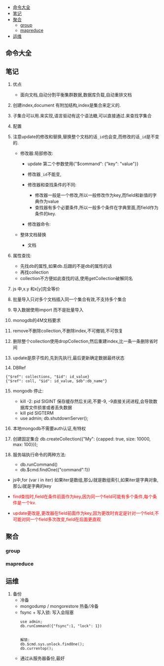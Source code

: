 
<!-- vim-markdown-toc GFM -->

* [命令大全](#命令大全)
* [笔记](#笔记)
* [聚合](#聚合)
	* [group](#group)
	* [mapreduce](#mapreduce)
* [运维](#运维)

<!-- vim-markdown-toc -->
## 命令大全
## 笔记
1. 优点
	- 面向文档,自动分割平衡集群数据,数据库负载,自动重排文档

2. 创建index,document 有附加结构,index是集合来定义的.

3. 子集合可以用.来实现,语言驱动有这个语法糖,可以直接通过.来查找字集合

4. 配置
	
5. 注意update的修改和替换,替换整个文档的话`_id`也会变,而修改的话`_id`是不变的.
	- 修改器:局部修改:
		- update 第二个参数使用{"$command": {"key": "value"}}
		- 修改器`_id`不能变,
		- 修改器和查找条件的不同:
			- 修改器一般是一个修改,所以一般修改作为key,而field和新值的字典作为value
			- 查找器有多个必要条件,所以一般多个条件在字典里面,而field作为条件的key.

		- 修改器命令:

	- 整体文档替换
		- 文档

6. 属性查找:
	- 先找db的属性,如果db.后跟的不是db的属性的话
	- 再找collection
	- collection不方便如此查找的话,使用getCollection破解同名

7. js 中,x.y 和x[y]完全等价
8. 批量导入只对多个文档插入同一个集合有效,不支持多个集合
9. 导入数据使用import 而不是批量导入
10. monogdb的4M文档要求
11. remove不删除collection,不删除index,不可撤销,不可恢复
12. 删除整个collection使用dropCollection,然后重建index,比一条一条删除省时间
13. update是原子性的,先到先执行,最后更新确定数据最终状态
14. DBRef
```
{"$ref": collections, "$id": id_value}
{"$ref": coll, "$id": id_value, $db":db_name"} 
```
15. mongodb 停止:
	- kill -2: pid SIGINT 保存缓存然后关闭,不要-9, -9直接关闭进程,会导致数据库文件损害或者丢失数据
	- kill pid SIGTERM
	- use admin; db.shutdownServer();

16. 本地mongodb不需要auth认证,有特权

17. 创建固定集合 
	db.createCollection({"My": {capped: true, size: 10000, max: 100}});
18. 服务端执行命令的两种方法:
	- db.runCommand()
	- db.$cmd.findOne({"command":1})
- js中,for (var i in iter) 如果iter是数组,那么i就是数组索引,如果iter是字典对象,那么i就是字典的key

- <font color=red>find查找时,field在条件前面作为key,因为同一个field可能有多个条件,每个条件是一个kv.</font>
- <font color=red>update更改是,更改器在field前面作为key,因为更改时肯定是针对一个field,不可能对同一个field多次改变,field在后面更直观</font>

## 聚合
### group
### mapreduce

## 运维
1. 备份
	- 冷备
	- mongodump / mongorestore  热备/冷备
	- fsync + 写入锁: 写入会阻塞
		```
		use admin;
		db.runCommand({"fsync":1, "lock": 1})


		解锁:
		db.$cmd.sys.unlock.findOne();
		db.currentop();
		```
	- 通过从服务器备份,最好
